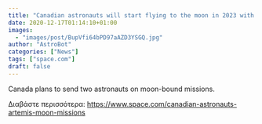 ```yaml
---
title: "Canadian astronauts will start flying to the moon in 2023 with NASA's Artemis missions"
date: 2020-12-17T01:14:10+01:00
images:
  - "images/post/BupVfi64bPD97aAZD3YSGQ.jpg"
author: "AstroBot"
categories: ["News"]
tags: ["space.com"]
draft: false
---
```


Canada plans to send two astronauts on moon-bound missions. 

Διαβάστε περισσότερα: https://www.space.com/canadian-astronauts-artemis-moon-missions
